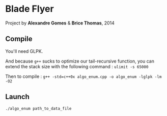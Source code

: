 Blade Flyer
===========

Project by **Alexandre Gomes** & **Brice Thomas**, 2014

Compile
-------

You'll need GLPK.

And because ```g++``` sucks to optimize our tail-recursive function, you can extend the stack size with the following command :
```ulimit -s 65000```

Then to compile :
```g++ -std=c++0x algo_enum.cpp -o algo_enum -lglpk -lm -O2```

Launch
------

```./algo_enum path_to_data_file```
